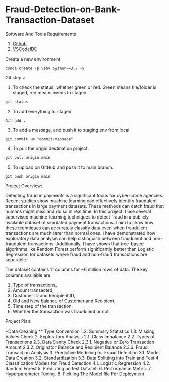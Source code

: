 # Fraud-Detection-on-Bank-Transaction-Dataset

Software And Tools Requirements
1. [Github](https://github.com)
2. [VSCodeIDE](https://code.visualstudio.com)

Create a new environment

```
conda create -p venv python==3.7 -y
```

Git steps:
1. To check the status, whether green or red. Green means file/folder is staged, red means needs to staged.
```
git status
``` 
2. To add everything to staged
```
Git add .
```
3. To add a message, and push it to staging env from local.
```
git commit -m "commit-message" 
```
4. To pull the origin destination project.
```
git pull origin main
```
5. To upload on GitHub and push it to main branch.
```
git push origin main
```

Project Overview:

Detecting fraud in payments is a significant focus for cyber-crime agencies. Recent studies show machine learning can effectively identify fraudulent transactions in large payment datasets. These methods can catch fraud that humans might miss and do so in real time. 
In this project, I use several supervised machine-learning techniques to detect fraud in a publicly available dataset of simulated payment transactions. I aim to show how these techniques can accurately classify data even when fraudulent transactions are much rarer than normal ones. 
I have demonstrated how exploratory data analysis can help distinguish between fraudulent and non-fraudulent transactions. Additionally, I have shown that tree-based algorithms like Random Forest perform significantly better than Logistic Regression for datasets where fraud and non-fraud transactions are separable.

The dataset contains 11 columns for ~6 million rows of data. The key columns available are 
1. Type of transactions,
2. Amount transacted,
3. Customer ID and Recipient ID,
4. Old and New balance of Customer and Recipient,
5. Time step of the transaction,
6. Whether the transaction was fraudulent or not.

Project Plan:

*Data Cleaning 
   ** Type Conversion
   1.2. Summary Statistics
   1.3. Missing Values Check
2. Exploratory Analysis
   2.1. Class Imbalance
   2.2. Types of Transactions
   2.3. Data Sanity Check
       2.3.1. Negative or Zero Transaction Amount
       2.3.2. Originator Balance and Recipient Balance
       2.3.3. Fraud Transaction Analysis
3. Predictive Modeling for Fraud Detection
   3.1. Model Data Creation
   3.2. Standardization
   3.3. Data Splitting into Train and Test
4. Classification Models for Fraud Detection
   4.1. Logistic Regression
   4.2. Random Forest
5. Predicting on test Dataset.
6. Performance Metric.
7. Hyperparameter Tuning.
8. Pickling The Model file For Deployment

